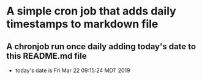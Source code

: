 A simple cron job that adds daily timestamps to markdown file
============================================================
## A chronjob run once daily adding today's date to this README.md file
* today's date is Fri Mar 22 09:15:24 MDT 2019
